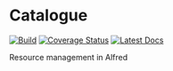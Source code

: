 # Catalogue

[![Build](https://travis-ci.org/wesselb/catalogue.svg?branch=master)](https://travis-ci.org/wesselb/catalogue)
[![Coverage Status](https://coveralls.io/repos/github/wesselb/catalogue/badge.svg?branch=master)](https://coveralls.io/github/wesselb/catalogue?branch=master)
[![Latest Docs](https://img.shields.io/badge/docs-latest-blue.svg)](https://catalogue-docs.readthedocs.io/en/latest)

Resource management in Alfred